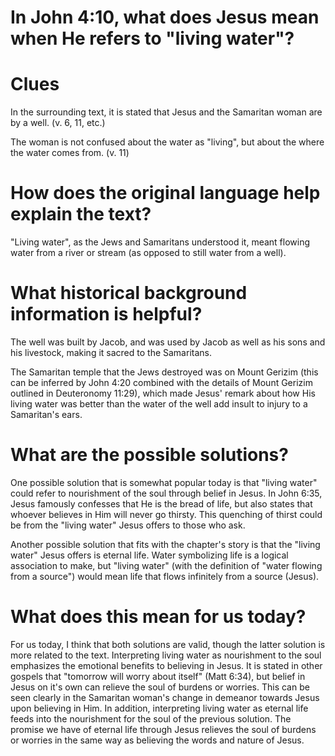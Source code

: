 # In John 4:10, what does Jesus mean when He refers to "living water"?

# Clues

In the surrounding text, it is stated that Jesus and the Samaritan woman are by a well. (v. 6, 11, etc.)

The woman is not confused about the water as "living", but about the where the water comes from. (v. 11)

# How does the original language help explain the text?

"Living water", as the Jews and Samaritans understood it, meant flowing water from a river or stream (as opposed to still water from a well).

# What historical background information is helpful?

The well was built by Jacob, and was used by Jacob as well as his sons and his livestock, making it sacred to the Samaritans.

The Samaritan temple that the Jews destroyed was on Mount Gerizim (this can be inferred by John 4:20 combined with the details of Mount Gerizim outlined in Deuteronomy 11:29), which made Jesus' remark about how His living water was better than the water of the well add insult to injury to a Samaritan's ears.

# What are the possible solutions?

One possible solution that is somewhat popular today is that "living water" could refer to nourishment of the soul through belief in Jesus. In John 6:35, Jesus famously confesses that He is the bread of life, but also states that whoever believes in Him will never go thirsty. This quenching of thirst could be from the "living water" Jesus offers to those who ask.

Another possible solution that fits with the chapter's story is that the "living water" Jesus offers is eternal life. Water symbolizing life is a logical association to make, but "living water" (with the definition of "water flowing from a source") would mean life that flows infinitely from a source (Jesus).

# What does this mean for us today?

For us today, I think that both solutions are valid, though the latter solution is more related to the text. Interpreting living water as nourishment to the soul emphasizes the emotional benefits to believing in Jesus. It is stated in other gospels that "tomorrow will worry about itself" (Matt 6:34), but belief in Jesus on it's own can relieve the soul of burdens or worries. This can be seen clearly in the Samaritan woman's change in demeanor towards Jesus upon believing in Him. In addition, interpreting living water as eternal life feeds into the nourishment for the soul of the previous solution. The promise we have of eternal life through Jesus relieves the soul of burdens or worries in the same way as believing the words and nature of Jesus.